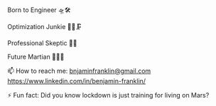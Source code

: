 Born to Engineer     🛸🛠

Optimization Junkie  🧗‍♀️🗜

Professional Skeptic 🔬🔭

Future Martian       👩‍🚀🔴

📫 How to reach me: bnjaminfranklin@gmail.com https://www.linkedin.com/in/benjamin-franklin/

⚡ Fun fact: Did you know lockdown is just training for living on Mars?

